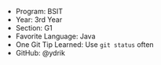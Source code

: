 - Program: BSIT
- Year: 3rd Year
- Section: G1
- Favorite Language: Java
- One Git Tip Learned: Use `git status` often
- GitHub: @ydrik
